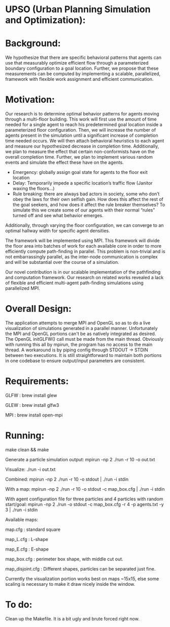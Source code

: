 # UPSO (Urban Planning Simulation and Optimization):

# Background:
We hypothesize that there are specific behavioral patterns that agents can use that measurably optimize efficient flow through a parameterized boundary configuration to a goal location. Further, we propose that these measurements can be computed by implementing a scalable, parallelized, framework with flexible work assignment and efficient communication.
	
# Motivation:
Our research is to determine optimal behavior patterns for agents moving through a multi-floor building. This work will first use the amount of time needed for a single agent to reach his predetermined goal location inside a parameterized floor configuration. Then, we will increase the number of agents present in the simulation until a significant increase of completion time needed occurs. We will then attach behavioral heuristics to each agent and measure our hypothesized decrease in completion time. Additionally, we plan to measure the effect that certain non-conformists have on the overall completion time. Further, we plan to implement various random events and simulate the effect these have on the agents.
* Emergency: globally assign goal state for agents to the floor exit location
* Delay: Temporarily impede a specific location’s traffic flow (Janitor waxing the floors…)
* Rule breaking:  there are always bad actors in society, some who don’t obey the laws for their own selfish gain.  How does this affect the rest of the goal seekers, and how does it affect the rule breaker themselves?  To simulate this we create some of our agents with their normal “rules” turned off and see what behavior emerges.  

Additionally, through varying the floor configuration, we can converge to an optimal hallway width for specific agent densities.

The framework will be implemented using MPI. This framework will divide the floor area into batches of work for each available core in order to more efficiently compute path-finding in parallel. This problem is non-trivial and is not embarrassingly parallel, as the inter-node communication is complex and will be substantial over the course of a simulation.

Our novel contribution is in our scalable implementation of the pathfinding and computation framework. Our research on related works revealed a lack of flexible and efficient multi-agent path-finding simulations using parallelized MPI. 

# Overall Design:

The application attempts to merge MPI and OpenGL so as to do a live visualization of simulations generated in a parallel manner. Unfortunately the MPI and OpenGL portions can't be as natively integrated as desired. The OpenGL initGLFW() call must be made from the main thread. Obviously with running this all by mpirun, the program has no access to the main thread. A workaround is by piping config through STDOUT -> STDIN between two executions. It is still straightforward to maintain both portions in one codebase to ensure output/input parameters are consistent.

# Requirements:

GLFW : brew install glew

GLEW : brew install glfw3

MPI  : brew install open-mpi

# Running:

make clean && make

Generate a particle simulation output:
mpirun -np 2 ./run -r 10 -o out.txt

Visualize:
./run -i out.txt

Combined:
mpirun -np 2 ./run -r 10 -o stdout | ./run -i stdin

With a map:
mpirun -np 2 ./run -r 10 -o stdout -c map_box.cfg | ./run -i stdin

With agent configuration file for three particles and 4 particles with random start/goal:
mpirun -np 2 ./run -o stdout -c map_box.cfg -r 4 -p agents.txt -y 3 | ./run -i stdin

Available maps:

map.cfg : standard square

map_L.cfg : L-shape

map_E.cfg : E-shape

map_box.cfg : perimeter box shape, with middle cut out.

map_disjoint.cfg : Different shapes, particles can be separated just fine.

Currently the visualization portion works best on maps ~15x15, else some scaling is necessary to make it draw nicely inside the window.

# To do:

Clean up the Makefile. It is a bit ugly and brute forced right now.

